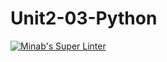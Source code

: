 # Unit2-03-Python
[![Minab's Super Linter](https://github.com/ICS3U-Programming-MinabB/-Unit2-03-Python/workflows/Mr%20Coxall's%20Super%20Linter/badge.svg)](https://github.com/ICS3U-Programming-MinabB/-Unit2-03-Python/actions)
